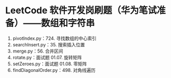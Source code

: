 # LeetCode 软件开发岗刷题（华为笔试准备）——数组和字符串
1. pivotIndex.py：724. 寻找数组的中心索引
2. searchInsert.py：35. 搜索插入位置
3. merge.py：56. 合并区间
4. rotate.py：面试题 01.07. 旋转矩阵
5. setZeroes.py：面试题 01.08. 零矩阵
6. findDiagonalOrder.py：498. 对角线遍历